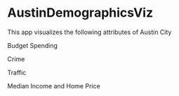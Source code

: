# AustinDemographicsViz
This app visualizes the following attributes of Austin City 

Budget Spending

Crime 

Traffic 

Median Income and Home Price
